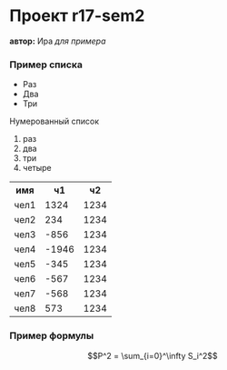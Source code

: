 # Проект r17-sem2

**автор:** Ира 
*для примера*


### Пример списка

* Раз
* Два
* Три
  
Нумерованный список
1. раз
2. два
4. три
6. четыре
  
<table class="tg">
  <tr>
    <th class="tg-yw4l">имя</th>
    <th class="tg-yw4l">ч1</th>
    <th class="tg-yw4l">ч2</th>
  </tr>
  <tr>
    <td class="tg-yw4l">чел1</td>
    <td class="tg-yw4l">1324</td>
    <td class="tg-yw4l">1234</td>
  </tr>
  <tr>
    <td class="tg-yw4l">чел2</td>
    <td class="tg-yw4l">234</td>
    <td class="tg-yw4l">1234</td>
  </tr>
  <tr>
    <td class="tg-yw4l">чел3</td>
    <td class="tg-yw4l">-856</td>
    <td class="tg-yw4l">1234</td>
  </tr>
  <tr>
    <td class="tg-yw4l">чел4</td>
    <td class="tg-yw4l">-1946</td>
    <td class="tg-yw4l">1234</td>
  </tr>
  <tr>
    <td class="tg-yw4l">чел5</td>
    <td class="tg-yw4l">-345</td>
    <td class="tg-yw4l">1234</td>
  </tr>
  <tr>
    <td class="tg-yw4l">чел6</td>
    <td class="tg-yw4l">-567</td>
    <td class="tg-yw4l">1234</td>
  </tr>
  <tr>
    <td class="tg-yw4l">чел7</td>
    <td class="tg-yw4l">-568</td>
    <td class="tg-yw4l">1234</td>
  </tr>
  <tr>
    <td class="tg-yw4l">чел8</td>
    <td class="tg-yw4l">573</td>
    <td class="tg-yw4l">1234</td>
  </tr>
</table>



### Пример формулы

$$P^2 = \sum_{i=0}^\infty  S_i^2$$
